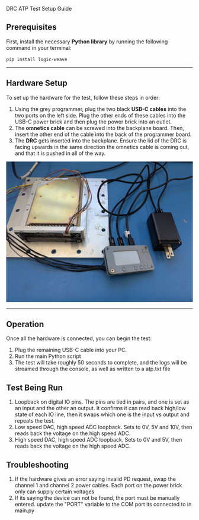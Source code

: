 DRC ATP Test Setup Guide

## Prerequisites

First, install the necessary **Python library** by running the following command in your terminal:

```
pip install logic-weave
```
---

## Hardware Setup

To set up the hardware for the test, follow these steps in order:

1. Using the grey programmer, plug the two black **USB-C cables** into the two ports on the left side. Plug the other ends of these cables into the USB-C power brick and then plug the power brick into an outlet.
2. The **omnetics cable** can be screwed into the backplane board. Then, insert the other end of the cable into the back of the programmer board.
3. The **DRC** gets inserted into the backplane. Ensure the lid of the DRC is facing upwards in the same direction the omnetics cable is coming out, and that it is pushed in all of the way.

![Test Setup](assets/test_setup.jpg)

---

## Operation

Once all the hardware is connected, you can begin the test:

1. Plug the remaining USB-C cable into your PC.
2. Run the main Python script
3. The test will take roughly 50 seconds to complete, and the logs will be streamed through the console, as well as written to a atp.txt file

## Test Being Run

1. Loopback on digital IO pins. The pins are tied in pairs, and one is set as an input and the other an output. It confirms it can read back high/low state of each IO line, then it swaps which one is the input vs output and repeats the test.
2. Low speed DAC, high speed ADC loopback. Sets to 0V, 5V and 10V, then reads back the voltage on the high speed ADC.
3. High speed DAC, high speed ADC loopback. Sets to 0V and 5V, then reads back the voltage on the high speed ADC.

## Troubleshooting

1. If the hardware gives an error saying invalid PD request, swap the channel 1 and channel 2 power cables. Each port on the power brick only can supply certain voltages
2. If its saying the device can not be found, the port must be manually entered. update the "PORT" variable to the COM port its connected to in main.py